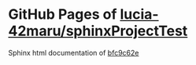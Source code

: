 GitHub Pages of [lucia-42maru/sphinxProjectTest](https://github.com/lucia-42maru/sphinxProjectTest.git)
===
Sphinx html documentation of [bfc9c62e](https://github.com/lucia-42maru/sphinxProjectTest/tree/bfc9c62e7a617dbc7da037adb26ef75870dc0fa8)
